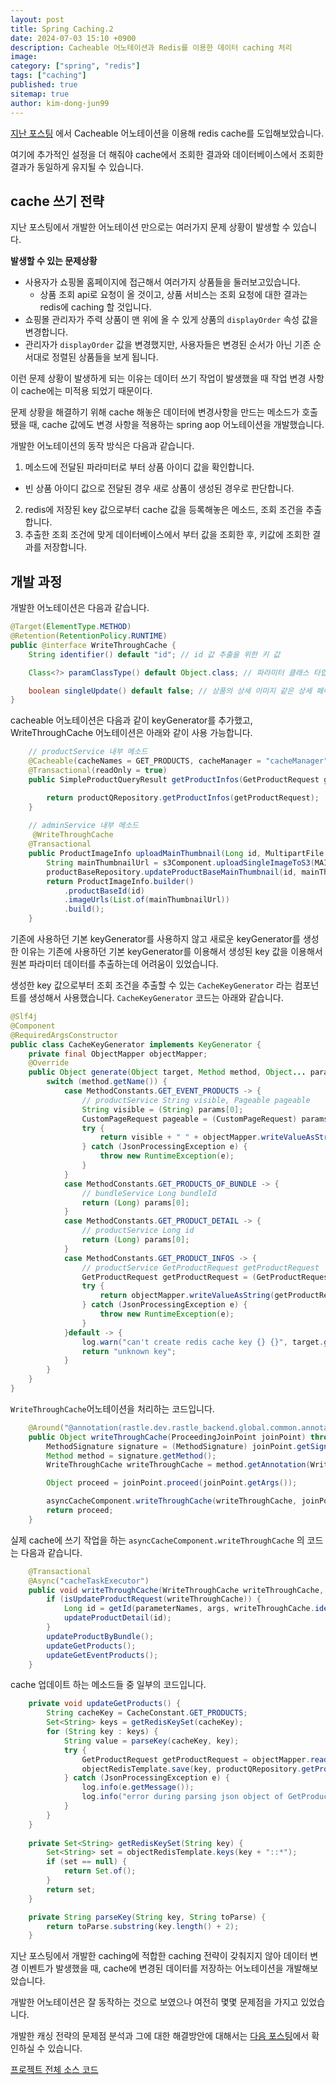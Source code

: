 ```yaml
---
layout: post
title: Spring Caching.2
date: 2024-07-03 15:10 +0900
description: Cacheable 어노테이션과 Redis를 이용한 데이터 caching 처리
image:
category: ["spring", "redis"]
tags: ["caching"]
published: true
sitemap: true
author: kim-dong-jun99
---
```


[지난 포스팅](https://kim-dong-jun99.github.io/posts/2024-07-03-spring-caching-1) 에서 Cacheable 어노테이션을 이용해 redis cache를 도입해보았습니다. 

여기에 추가적인 설정을 더 해줘야 cache에서 조회한 결과와 데이터베이스에서 조회한 결과가 동일하게 유지될 수 있습니다.

## cache 쓰기 전략

지난 포스팅에서 개발한 어노테이션 만으로는 여러가지 문제 상황이 발생할 수 있습니다. 

**발생할 수 있는 문제상황**

- 사용자가 쇼핑몰 홈페이지에 접근해서 여러가지 상품들을 둘러보고있습니다.
  - 상품 조회 api로 요청이 올 것이고, 상품 서비스는 조회 요청에 대한 결과는 redis에 caching 할 것입니다.
- 쇼핑몰 관리자가 주력 상품이 맨 위에 올 수 있게 상품의 `displayOrder` 속성 값을 변경합니다.
- 관리자가 `displayOrder` 값을 변경했지만, 사용자들은 변경된 순서가 아닌 기존 순서대로 정렬된 상품들을 보게 됩니다.

이런 문제 상황이 발생하게 되는 이유는 데이터 쓰기 작업이 발생했을 때 작업 변경 사항이 cache에는 미적용 되었기 때문이다.

문제 상황을 해결하기 위해 cache 해놓은 데이터에 변경사항을 만드는 메소드가 호출됐을 때, cache 값에도 변경 사항을 적용하는 spring aop 어노테이션을 개발했습니다.

개발한 어노테이션의 동작 방식은 다음과 같습니다.
1. 메소드에 전달된 파라미터로 부터 상품 아이디 값을 확인합니다.
  - 빈 상품 아이디 값으로 전달된 경우 새로 상품이 생성된 경우로 판단합니다.
2. redis에 저장된 key 값으로부터 cache 값을 등록해놓은 메소드, 조회 조건을 추출합니다.
3. 추출한 조회 조건에 맞게 데이터베이스에서 부터 값을 조회한 후, 키값에 조회한 결과를 저장합니다.

## 개발 과정

개발한 어노테이션은 다음과 같습니다.
```java
@Target(ElementType.METHOD)
@Retention(RetentionPolicy.RUNTIME)
public @interface WriteThroughCache {
    String identifier() default "id"; // id 값 추출을 위한 키 값

    Class<?> paramClassType() default Object.class; // 파라미터 클래스 타입이 Object.class가 아닌 경우에는 상품이 생성된 경우입니다.

    boolean singleUpdate() default false; // 상품의 상세 이미지 같은 상세 페이지에서 조회되는 값만 변경된 경우에는 true로 넘깁니다.
}
```


cacheable 어노테이션은 다음과 같이 keyGenerator를 추가했고, WriteThroughCache 어노테이션은 아래와 같이 사용 가능합니다.
```java
    // productService 내부 메소드
    @Cacheable(cacheNames = GET_PRODUCTS, cacheManager = "cacheManager", keyGenerator = "cacheKeyGenerator")
    @Transactional(readOnly = true)
    public SimpleProductQueryResult getProductInfos(GetProductRequest getProductRequest) {

        return productQRepository.getProductInfos(getProductRequest);
    }
    
    // adminService 내부 메소드
     @WriteThroughCache
    @Transactional
    public ProductImageInfo uploadMainThumbnail(Long id, MultipartFile mainThumbnail) {
        String mainThumbnailUrl = s3Component.uploadSingleImageToS3(MAIN_THUMBNAIL, mainThumbnail);
        productBaseRepository.updateProductBaseMainThumbnail(id, mainThumbnailUrl);
        return ProductImageInfo.builder()
            .productBaseId(id)
            .imageUrls(List.of(mainThumbnailUrl))
            .build();
    }
```


기존에 사용하던 기본 keyGenerator를 사용하지 않고 새로운 keyGenerator를 생성한 이유는 기존에 사용하던 기본 keyGenerator를 이용해서 생성된 key 값을 이용해서 원본 파라미터 데이터를 추출하는데 어려움이 있었습니다.

생성한 key 값으로부터 조회 조건을 추출할 수 있는 `CacheKeyGenerator` 라는 컴포넌트를 생성해서 사용했습니다. `CacheKeyGenerator` 코드는 아래와 같습니다.

```java
@Slf4j
@Component
@RequiredArgsConstructor
public class CacheKeyGenerator implements KeyGenerator {
    private final ObjectMapper objectMapper;
    @Override
    public Object generate(Object target, Method method, Object... params) {
        switch (method.getName()) {
            case MethodConstants.GET_EVENT_PRODUCTS -> {
                // productService String visible, Pageable pageable
                String visible = (String) params[0];
                CustomPageRequest pageable = (CustomPageRequest) params[1];
                try {
                    return visible + " " + objectMapper.writeValueAsString(pageable);
                } catch (JsonProcessingException e) {
                    throw new RuntimeException(e);
                }
            }
            case MethodConstants.GET_PRODUCTS_OF_BUNDLE -> {
                // bundleService Long bundleId
                return (Long) params[0];
            }
            case MethodConstants.GET_PRODUCT_DETAIL -> {
                // productService Long id
                return (Long) params[0];
            }
            case MethodConstants.GET_PRODUCT_INFOS -> {
                // productService GetProductRequest getProductRequest
                GetProductRequest getProductRequest = (GetProductRequest) params[0];
                try {
                    return objectMapper.writeValueAsString(getProductRequest);
                } catch (JsonProcessingException e) {
                    throw new RuntimeException(e);
                }
            }default -> {
                log.warn("can't create redis cache key {} {}", target.getClass().getSimpleName(), method.getName());
                return "unknown key";
            }
        }
    }
}
```


`WriteThroughCache`어노테이션을 처리하는 코드입니다.

```java
    @Around("@annotation(rastle.dev.rastle_backend.global.common.annotation.WriteThroughCache)")
    public Object writeThroughCache(ProceedingJoinPoint joinPoint) throws Throwable {
        MethodSignature signature = (MethodSignature) joinPoint.getSignature();
        Method method = signature.getMethod();
        WriteThroughCache writeThroughCache = method.getAnnotation(WriteThroughCache.class);

        Object proceed = joinPoint.proceed(joinPoint.getArgs());

        asyncCacheComponent.writeThroughCache(writeThroughCache, joinPoint.getArgs(), signature.getParameterNames()); // cache 쓰기 작업을 진행할 컴포넌트 메소드에 어노테이션, 메소드 파라미터, 메소드 파라미터 명 전달 
        return proceed;
    }
```


실제 cache에 쓰기 작업을 하는 `asyncCacheComponent.writeThroughCache` 의 코드는 다음과 같습니다.

```java
    @Transactional
    @Async("cacheTaskExecutor")
    public void writeThroughCache(WriteThroughCache writeThroughCache, Object[] args, String[] parameterNames) {
        if (isUpdateProductRequest(writeThroughCache)) {
            Long id = getId(parameterNames, args, writeThroughCache.identifier());
            updateProductDetail(id);
        }
        updateProductByBundle();
        updateGetProducts();
        updateGetEventProducts();
    }
```

cache 업데이트 하는 메소드들 중 일부의 코드입니다.
```java
    private void updateGetProducts() {
        String cacheKey = CacheConstant.GET_PRODUCTS;
        Set<String> keys = getRedisKeySet(cacheKey);
        for (String key : keys) {
            String value = parseKey(cacheKey, key);
            try {
                GetProductRequest getProductRequest = objectMapper.readValue(value, GetProductRequest.class);
                objectRedisTemplate.save(key, productQRepository.getProductInfos(getProductRequest));
            } catch (JsonProcessingException e) {
                log.info(e.getMessage());
                log.info("error during parsing json object of GetProductRequest");
            }
        }
    }
    
    private Set<String> getRedisKeySet(String key) {
        Set<String> set = objectRedisTemplate.keys(key + "::*");
        if (set == null) {
            return Set.of();
        }
        return set;
    }

    private String parseKey(String key, String toParse) {
        return toParse.substring(key.length() + 2);
    }
```

지난 포스팅에서 개발한 caching에 적합한 caching 전략이 갖춰지지 않아 데이터 변경 이벤트가 발생했을 때, cache에 변경된 데이터를 저장하는 어노테이션을 개발해보았습니다.

개발한 어노테이션은 잘 동작하는 것으로 보였으나 여전히 몇몇 문제점을 가지고 있었습니다. 

개발한 캐싱 전략의 문제점 분석과 그에 대한 해결방안에 대해서는 [다음 포스팅](https://kim-dong-jun99.github.io/posts/spring-caching-3/)에서 확인하실 수 있습니다.

[프로젝트 전체 소스 코드](https://github.com/rastle-dev/rastle_backend)

